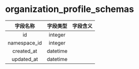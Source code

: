 # organization_profile_schemas

| 字段名称 | 字段类型 | 字段含义 |
| :-----: | :-----: | :-----: 
| id | integer |  |
| namespace_id | integer |  |
| created_at | datetime |  |
| updated_at | datetime |  |

